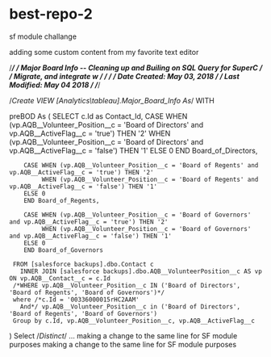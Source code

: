 # best-repo-2
sf module challange

adding some custom content from my favorite text editor

/**********************************************************************************************************************/
/*  Major Board Info -- Cleaning up and Builing on SQL Query for SuperC                                               */
/*  Migrate, and integrate w                                                                                          */
/*                                                                                                                    */
/*  Date Created:  May 03, 2018                                                                                       */
/*  Last Modified: May 04 2018                                                                                        */
/**********************************************************************************************************************/


/*Create VIEW [Analytics\tableau].Major_Board_Info As*/
  WITH

  preBOD As (
  SELECT
        c.Id as Contact_Id,
        CASE WHEN (vp.AQB__Volunteer_Position__c = 'Board of Directors' and vp.AQB__ActiveFlag__c = 'true') THEN '2'
             WHEN (vp.AQB__Volunteer_Position__c = 'Board of Directors' and vp.AQB__ActiveFlag__c = 'false') THEN '1'
        ELSE 0
        END Board_of_Directors,

        CASE WHEN (vp.AQB__Volunteer_Position__c = 'Board of Regents' and vp.AQB__ActiveFlag__c = 'true') THEN '2'
             WHEN (vp.AQB__Volunteer_Position__c = 'Board of Regents' and vp.AQB__ActiveFlag__c = 'false') THEN '1'
        ELSE 0
        END Board_of_Regents,

        CASE WHEN (vp.AQB__Volunteer_Position__c = 'Board of Governors' and vp.AQB__ActiveFlag__c = 'true') THEN '2'
             WHEN (vp.AQB__Volunteer_Position__c = 'Board of Governors' and vp.AQB__ActiveFlag__c = 'false') THEN '1'
        ELSE 0
        END Board_of_Governors

     FROM [salesforce backups].dbo.Contact c
       INNER JOIN [salesforce backups].dbo.AQB__VolunteerPosition__c AS vp ON vp.AQB__Contact__c = c.Id
     /*WHERE vp.AQB__Volunteer_Position__c IN ('Board of Directors', 'Board of Regents', 'Board of Governors')*/
     where /*c.Id = '00336000015rHC2AAM'
       And*/ vp.AQB__Volunteer_Position__c in ('Board of Directors', 'Board of Regents', 'Board of Governors')
     Group by c.Id, vp.AQB__Volunteer_Position__c, vp.AQB__ActiveFlag__c

  ) Select /*Distinct*/
  ...
making a change to the same line for SF module purposes
making a change to the same line for SF module purposes